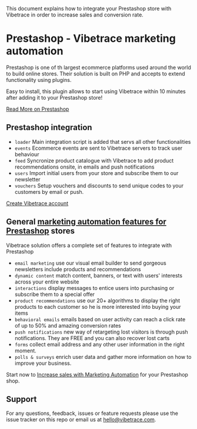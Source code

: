 
This document explains how to integrate your Prestashop store with Vibetrace in order to increase sales and conversion rate.

Prestashop - Vibetrace marketing automation
=============

Prestashop is one of th largest ecommerce platforms used around the world to build online stores. Their solution is built on PHP and accepts to extend functionality using plugins.

Easy to install, this plugin allows to start using Vibetrace within 10 minutes after adding it to your Prestashop store!

[Read More on Prestashop](https://prestashop.com)

Prestashop integration
-------
- `loader` Main integration script is added that servs all other functionalities
- `events` Ecommerce events are sent to Vibetrace servers to track user behaviour 
- `feed` Syncronize product catalogue with Vibetrace to add product recommendations onsite, in emails and push notifications
- `users` Import initial users from your store and subscribe them to our newsletter
- `vouchers` Setup vouchers and discounts to send unique codes to your customers by email or push.

[Create Vibetrace account](https://vibetrace.com/?utm_campaign=content&utm_medium=referral&utm_source=github&utm_term=create)

General [marketing automation features for Prestashop](http://vibetrace.com/marketing-automation-cloud-prestashop/?utm_campaign=content&utm_medium=referral&utm_source=github&utm_term=marketing) stores
-------
Vibetrace solution offers a complete set of features to integrate with Prestashop
 - `email marketing` use our visual email builder to send gorgeous newsletters include products and recommendations
 - `dynamic content` match content, banners, or text with users' interests across your entire website
 - `interactions` display messages to entice users into purchasing or subscribe them to a special offer
 - `product recommendations` use our 20+ algorithms to display the right products to each customer so he is more interested into buying your items
 - `behavioral emails` emails based on user activity can reach a click rate of up to 50% and amazing conversion rates
 - `push notifications` new way of retargeting lost visitors is through push notifications. They are FREE and you can also recover lost carts
 - `forms` collect email address and any other user information in the right moment.
 - `polls & surveys` enrich user data and gather more information on how to improve your business.

Start now to [Increase sales with Marketing Automation](https://vibetrace.com/?utm_campaign=content&utm_medium=referral&utm_source=github&utm_term=increase) for your Prestashop shop.

Support
-------
For any questions, feedback, issues or feature requests please use the issue tracker on this repo or email us at [hello@vibetrace.com](mailto:hello@vibetrace.com).
